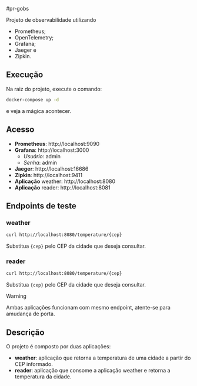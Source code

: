 #pr-gobs

Projeto de observabilidade utilizando
- Prometheus;
- OpenTelemetry;
- Grafana;
- Jaeger e 
- Zipkin.

## Execução
Na raiz do projeto, execute o comando:
```bash
docker-compose up -d
```
e veja a mágica acontecer.

## Acesso
- **Prometheus**: http://localhost:9090
- **Grafana**: http://localhost:3000
  - _Usuário_: admin
  - _Senha_: admin
- **Jaeger**: http://localhost:16686
- **Zipkin**: http://localhost:9411
- **Aplicação** weather: http://localhost:8080
- **Aplicação** reader: http://localhost:8081

## Endpoints de teste
### weather
```bash
curl http://localhost:8080/temperature/{cep}
```
Substitua `{cep}` pelo CEP da cidade que deseja consultar.
### reader
```bash
curl http://localhost:8080/temperature/{cep}
```
Substitua `{cep}` pelo CEP da cidade que deseja consultar.

> [!WARNING]
> Ambas aplicações funcionam com mesmo endpoint, atente-se para amudança de porta.

## Descrição
O projeto é composto por duas aplicações:
- **weather**: aplicação que retorna a temperatura de uma cidade a partir do CEP informado.
- **reader**: aplicação que consome a aplicação weather e retorna a temperatura da cidade.
